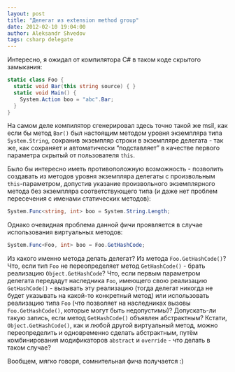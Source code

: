 ```yaml
---
layout: post
title: "Делегат из extension method group"
date: 2012-02-10 19:04:00
author: Aleksandr Shvedov
tags: csharp delegate
---
```

Интересно, я ожидал от компилятора C# в таком коде скрытого замыкания:

```c#
static class Foo {
  static void Bar(this string source) { }
  static void Main() {
    System.Action boo = "abc".Bar;
  }
}

```

На самом деле компилятор сгенерировал здесь точно такой же msil, как если бы метод `Bar()` был настоящим методом уровня экземпляра типа `System.String`, сохранив экземпляр строки в экземпляре делегата - так же, как сохраняет и автоматически “подставляет” в качестве первого параметра скрытый от пользователя `this`.

Было бы интересно иметь противоположную возможность - позволить создавать из методов уровня экземпляра делегаты с произвольным `this`-параметром, допустив указание произвольного экземплярного метода без экземпляра соответствующего типа (и даже нет проблем пересечения с именами статических методов):

```c#
System.Func<string, int> boo = System.String.Length;
```

Однако очевидная проблема данной фичи проявляется в случае использования виртуальных методов:

```c#
System.Func<Foo, int> boo = Foo.GetHashCode;
```

Из какого именно метода делать делегат? Из метода `Foo.GetHashCode()`? Что, если тип `Foo` не переопределяет метод `GetHashCode()` - брать реализацию `Object.GetHashCode`? Что, если первым параметром делегата передадут наследника `Foo`, имеющего свою реализацию `GetHashCode()` - вызывать эту реализацию (тогда делегат никогда не будет указывать на какой-то конкретный метод) или использовать реализацию типа `Foo` (что позволяет на наследниках вызовы `Foo.GetHashCode()`, которые могут быть недопустимы)? Допускать-ли такую запись, если метод `GetHashCode()` объявлен абстрактным? Кстати, `Object.GetHashCode()`, как и любой другой виртуальный метод, можно переопределить и одновременно сделать абстрактным, путём комбинирования модификаторов `abstract` и `override` - что делать в таком случае?

Вообщем, мягко говоря, сомнительная фича получается :)